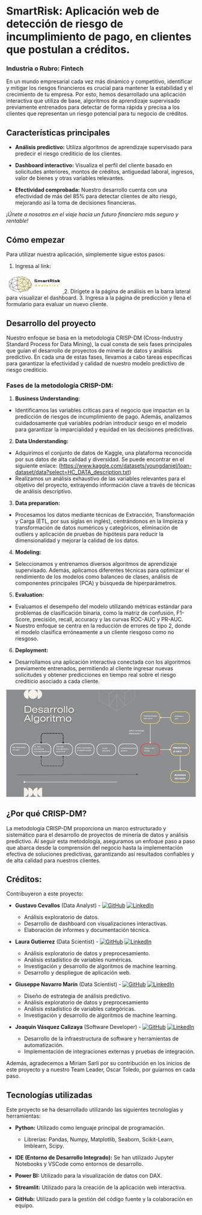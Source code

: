 # SmartRisk: Aplicación web de detección de riesgo de incumplimiento de pago, en clientes que postulan a créditos.

### Industria o Rubro: Fintech

En un mundo empresarial cada vez más dinámico y competitivo, identificar y mitigar los riesgos financieros es crucial para mantener la estabilidad y el crecimiento de tu empresa. Por esto, hemos desarrollado una aplicación interactiva que utiliza de base, algoritmos de aprendizaje supervisado previamente entrenados para detectar de forma rápida y precisa a los clientes que representan un riesgo potencial para tu negocio de créditos. 

## Características principales

- **Análisis predictivo:** Utiliza algoritmos de aprendizaje supervisado para predecir el riesgo crediticio de los clientes.

- **Dashboard interactivo:** Visualiza el perfil del cliente basado en solicitudes anteriores, montos de créditos, antiguedad laboral, ingresos, valor de bienes y otras variables relevantes.

- **Efectividad comprobada:** Nuestro desarrollo cuenta con una efectividad de más del 85% para detectar clientes de alto riesgo, mejorando así la toma de decisiones financieras. 

*¡Únete a nosotros en el viaje hacia un futuro financiero más seguro y rentable!*

## Cómo empezar

Para utilizar nuestra aplicación, simplemente sigue estos pasos:

1. Ingresa al link: <a href="[SmartRisk](https://smartriskanalytics.streamlit.app/)">
  <img src="img/Logo_completo.png" alt="SmartRisk app" style="width: 150px; height: 50px;">
</a>
2. Dirígete a la página de análisis en la barra lateral para visualizar el dashboard.
3. Ingresa a la página de predicción y llena el formulario para evaluar un nuevo cliente.

## Desarrollo del proyecto

Nuestro enfoque se basa en la metodología CRISP-DM (Cross-Industry Standard Process for Data Mining), la cual consta de seis fases principales que guían el desarrollo de proyectos de minería de datos y análisis predictivo. En cada una de estas fases, llevamos a cabo tareas específicas para garantizar la efectividad y calidad de nuestro modelo predictivo de riesgo crediticio.

### Fases de la metodología CRISP-DM:


1. **Business Understanding:**
- Identificamos las variables críticas para el negocio que impactan en la predicción de riesgos de incumplimiento de pago. Además, analizamos cuidadosamente qué variables podrían introducir sesgo en el modelo para garantizar la imparcialidad y equidad en las decisiones predictivas.

2. **Data Understanding:** 
- Adquirimos el conjunto de datos de Kaggle, una plataforma reconocida por sus datos de alta calidad y diversidad. Se puede encontrar en el siguiente enlace: (https://www.kaggle.com/datasets/youngdaniel/loan-dataset/data?select=HC_DATA_description.txt)
- Realizamos un análisis exhaustivo de las variables relevantes para el objetivo del proyecto, extrayendo información clave a través de técnicas de análisis descriptivo.

3. **Data preparation:** 
- Procesamos los datos mediante técnicas de Extracción, Transformación y Carga (ETL, por sus siglas en inglés), centrándonos en la limpieza y transformación de datos numéricos y categóricos, eliminación de outliers y aplicación de pruebas de hipótesis para reducir la dimensionalidad y mejorar la calidad de los datos.

4. **Modeling:** 
- Seleccionamos y entrenamos diversos algoritmos de aprendizaje supervisado. Además, aplicamos diferentes técnicas para optimizar el rendimiento de los modelos como balanceo de clases, análisis de componentes principales (PCA) y búsqueda de hiperparámetros.

5. **Evaluation:**
- Evaluamos el desempeño del modelo utilizando métricas estándar para problemas de clasificación binaria, como la matriz de confusión, F1-Score, precisión, recall, accuracy y las curvas ROC-AUC y PR-AUC. 
- Nuestro enfoque se centra en la reducción de errores de tipo 2, donde el modelo clasifica erróneamente a un cliente riesgoso como no riesgoso.

6. **Deployment:**
- Desarrollamos una aplicación interactiva conectada con los algoritmos previamente entrenados, permitiendo al cliente ingresar nuevas solicitudes y obtener predicciones en tiempo real sobre el riesgo crediticio asociado a cada cliente. 

![Desarrollo Algoritmo](img/Company.jpg)

## ¿Por qué CRISP-DM?
La metodología CRISP-DM proporciona un marco estructurado y sistemático para el desarrollo de proyectos de minería de datos y análisis predictivo. Al seguir esta metodología, aseguramos un enfoque paso a paso que abarca desde la comprensión del negocio hasta la implementación efectiva de soluciones predictivas, garantizando así resultados confiables y de alta calidad para nuestros clientes.

## Créditos: 

Contribuyeron a este proyecto:

- **Gustavo Cevallos** (Data Analyst) - [![GitHub](https://img.shields.io/badge/GitHub-181717?style=for-the-badge&logo=github&logoColor=white)](https://github.com/gustavocevallos) [![LinkedIn](https://img.shields.io/badge/LinkedIn-0077B5?style=for-the-badge&logo=linkedin&logoColor=white)](https://www.linkedin.com/in/gustavocevallosp)

    - Análisis exploratorio de datos.
    - Desarrollo de dashboard con visualizaciones interactivas.
    - Elaboración de informes y documentación técnica.

- **Laura Gutierrez** (Data Scientist) - [![GitHub](https://img.shields.io/badge/GitHub-181717?style=for-the-badge&logo=github&logoColor=white)](https://github.com/lauridangut) [![LinkedIn](https://img.shields.io/badge/LinkedIn-0077B5?style=for-the-badge&logo=linkedin&logoColor=white)](https://www.linkedin.com/in/lauridangut)

    - Análisis exploratorio de datos y preprocesamiento.
    - Análisis estadístico de variables numéricas.
    - Investigación y desarrollo de algoritmos de machine learning.
    - Desarrollo y despliegue de aplicación web.

- **Giuseppe Navarro Marín** (Data Scientist) - [![GitHub](https://img.shields.io/badge/GitHub-181717?style=for-the-badge&logo=github&logoColor=white)](https://github.com/gnavarromarin) [![LinkedIn](https://img.shields.io/badge/LinkedIn-0077B5?style=for-the-badge&logo=linkedin&logoColor=white)](https://www.linkedin.com/in/gnavarromarin)

    - Diseño de estrategia de análisis predictivo.
    - Análisis exploratorio de datos y preprocesamiento
    - Análisis estadístico de variables categóricas.
    - Investigación y desarrollo de algoritmos de machine learning.

- **Joaquin Vásquez Calizaya** (Software Developer) - [![GitHub](https://img.shields.io/badge/GitHub-181717?style=for-the-badge&logo=github&logoColor=white)](https://github.com/imjowend) [![LinkedIn](https://img.shields.io/badge/LinkedIn-0077B5?style=for-the-badge&logo=linkedin&logoColor=white)](https://www.linkedin.com/in/joaquin-vasquez-calizaya)

    - Desarrollo de la infraestructura de software y herramientas de automatización.
    - Implementación de integraciones externas y pruebas de integración.

Además, agradecemos a Miriam Sarli por su contribución en los inicios de este proyecto y a nuestro Team Leader, Oscar Toledo, por guiarnos en cada paso.

## Tecnologías utilizadas

Este proyecto se ha desarrollado utilizando las siguientes tecnologías y herramientas:

- **Python:** Utilizado como lenguaje principal de programación.
  - Librerías: Pandas, Numpy, Matplotlib, Seaborn, Scikit-Learn, Imblearn, Scipy.

- **IDE (Entorno de Desarrollo Integrado):** Se han utilizado Jupyter Notebooks y VSCode como entornos de desarrollo.
  
- **Power BI:** Utilizado para la visualización de datos con DAX.

- **Streamlit:** Utilizado para la creación de la aplicación web interactiva.

- **GitHub:** Utilizado para la gestión del código fuente y la colaboración en equipo.
